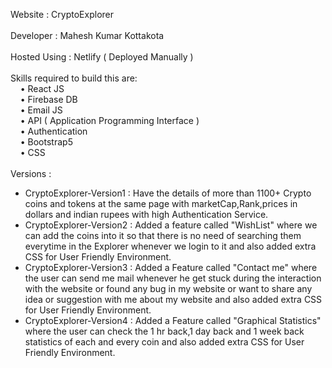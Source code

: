 Website : CryptoExplorer <br/><br/>
Developer : Mahesh Kumar Kottakota <br/><br/>
Hosted Using : Netlify ( Deployed Manually ) <br/><br/>
Skills required to build this are: <br/>
 &nbsp; &nbsp; • React JS <br/>
 &nbsp; &nbsp; • Firebase DB<br/>
 &nbsp; &nbsp; • Email JS<br/>
 &nbsp; &nbsp; • API ( Application Programming Interface )<br/>
 &nbsp; &nbsp; • Authentication<br/>
 &nbsp; &nbsp; • Bootstrap5<br/>
 &nbsp; &nbsp; • CSS<br/><br/>
Versions : <br/>
<ul>
<li>
CryptoExplorer-Version1 : Have the details of more than 1100+ Crypto coins and tokens at the same page with marketCap,Rank,prices in dollars and indian rupees with high Authentication Service.<br/>
</li>
<li>
CryptoExplorer-Version2 : Added a feature called "WishList" where we can add the coins into it so that there is no need of searching them everytime in the Explorer whenever we login to it and also added extra CSS for User Friendly Environment.<br/>
</li>
<li>
CryptoExplorer-Version3 : Added a Feature called "Contact me" where the user can send me mail whenever he get stuck during the interaction with the website or found any bug in my website or want to share any idea or suggestion with me about my website and also added extra CSS for User Friendly Environment.<br/>
</li>
 <li>
CryptoExplorer-Version4 : Added a Feature called "Graphical Statistics" where the user can check the 1 hr back,1 day back and 1 week back statistics of each and every coin and also added extra CSS for User Friendly Environment.<br/>
</li>
</ul>

